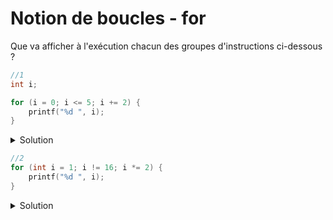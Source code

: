 # Notion de boucles - for

Que va afficher à l'exécution chacun des groupes d'instructions ci-dessous ?

```cpp
//1
int i;

for (i = 0; i <= 5; i += 2) {
    printf("%d ", i);
}
```

<details>
<summary>Solution</summary>

0 2 4

</details>


```cpp
//2
for (int i = 1; i != 16; i *= 2) {
    printf("%d ", i);
}
```

<details>
<summary>Solution</summary>

1 2 4 8

</details>


